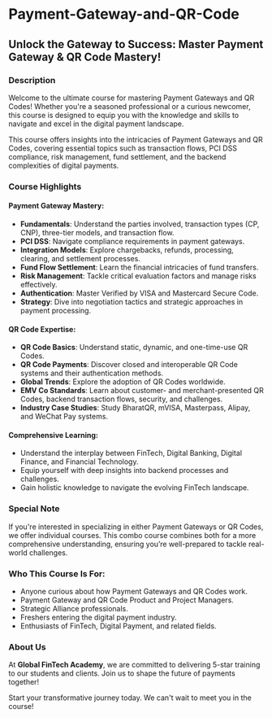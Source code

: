 # Payment-Gateway-and-QR-Code
## Unlock the Gateway to Success: Master Payment Gateway & QR Code Mastery!

### Description
Welcome to the ultimate course for mastering Payment Gateways and QR Codes! Whether you're a seasoned professional or a curious newcomer, this course is designed to equip you with the knowledge and skills to navigate and excel in the digital payment landscape.  

This course offers insights into the intricacies of Payment Gateways and QR Codes, covering essential topics such as transaction flows, PCI DSS compliance, risk management, fund settlement, and the backend complexities of digital payments.

### Course Highlights

#### Payment Gateway Mastery:
- **Fundamentals**: Understand the parties involved, transaction types (CP, CNP), three-tier models, and transaction flow.  
- **PCI DSS**: Navigate compliance requirements in payment gateways.  
- **Integration Models**: Explore chargebacks, refunds, processing, clearing, and settlement processes.  
- **Fund Flow Settlement**: Learn the financial intricacies of fund transfers.  
- **Risk Management**: Tackle critical evaluation factors and manage risks effectively.  
- **Authentication**: Master Verified by VISA and Mastercard Secure Code.  
- **Strategy**: Dive into negotiation tactics and strategic approaches in payment processing.  

#### QR Code Expertise:
- **QR Code Basics**: Understand static, dynamic, and one-time-use QR Codes.  
- **QR Code Payments**: Discover closed and interoperable QR Code systems and their authentication methods.  
- **Global Trends**: Explore the adoption of QR Codes worldwide.  
- **EMV Co Standards**: Learn about customer- and merchant-presented QR Codes, backend transaction flows, security, and challenges.  
- **Industry Case Studies**: Study BharatQR, mVISA, Masterpass, Alipay, and WeChat Pay systems.  

#### Comprehensive Learning:
- Understand the interplay between FinTech, Digital Banking, Digital Finance, and Financial Technology.  
- Equip yourself with deep insights into backend processes and challenges.  
- Gain holistic knowledge to navigate the evolving FinTech landscape.

### Special Note
If you're interested in specializing in either Payment Gateways or QR Codes, we offer individual courses. This combo course combines both for a more comprehensive understanding, ensuring you’re well-prepared to tackle real-world challenges.

### Who This Course Is For:
- Anyone curious about how Payment Gateways and QR Codes work.  
- Payment Gateway and QR Code Product and Project Managers.  
- Strategic Alliance professionals.  
- Freshers entering the digital payment industry.  
- Enthusiasts of FinTech, Digital Payment, and related fields.

### About Us
At **Global FinTech Academy**, we are committed to delivering 5-star training to our students and clients. Join us to shape the future of payments together!  

Start your transformative journey today. We can't wait to meet you in the course!
